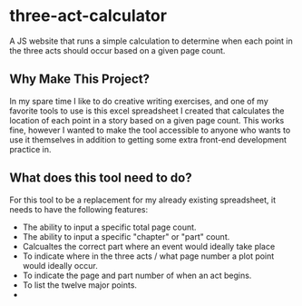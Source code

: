 # three-act-calculator
 A JS website that runs a simple calculation to determine when each point in the three acts should occur based on a given page count.

## Why Make This Project?

In my spare time I like to do creative writing exercises, and one of my favorite tools to use is this excel spreadsheet I created that calculates the location of each point in a story based on a given page count. This works fine, however I wanted to make the tool accessible to anyone who wants to use it themselves in addition to getting some extra front-end development practice in.

## What does this tool need to do?

For this tool to be a replacement for my already existing spreadsheet, it needs to have the following features:

- The ability to input a specific total page count.
- The ability to input a specific "chapter" or "part" count.
- Calcualtes the correct part where an event would ideally take place
- To indicate where in the three acts / what page number a plot point would ideally occur.
- To indicate the page and part number of when an act begins.
- To list the twelve major points.
- 